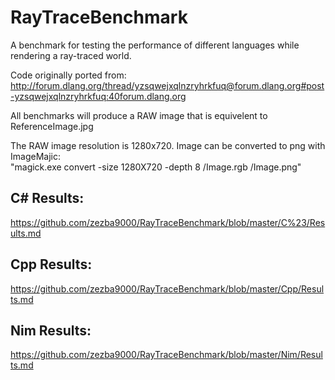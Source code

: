 RayTraceBenchmark
=================

A benchmark for testing the performance of different languages while rendering a ray-traced world.

Code originally ported from: http://forum.dlang.org/thread/yzsqwejxqlnzryhrkfuq@forum.dlang.org#post-yzsqwejxqlnzryhrkfuq:40forum.dlang.org


All benchmarks will produce a RAW image that is equivelent to ReferenceImage.jpg

The RAW image resolution is 1280x720.
Image can be converted to png with ImageMajic:<br>
"magick.exe convert -size 1280X720 -depth 8 <PathTo>/Image.rgb <PathTo>/Image.png"

C# Results:
---
https://github.com/zezba9000/RayTraceBenchmark/blob/master/C%23/Results.md

Cpp Results:
---
https://github.com/zezba9000/RayTraceBenchmark/blob/master/Cpp/Results.md

Nim Results:
---
https://github.com/zezba9000/RayTraceBenchmark/blob/master/Nim/Results.md
